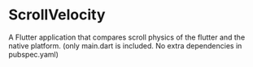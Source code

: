 # ScrollVelocity
A Flutter application that compares scroll physics of the flutter and the native platform.
(only main.dart is included. No extra dependencies in pubspec.yaml)
